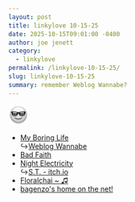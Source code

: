 ```yaml
---
layout: post
title: 𝚕𝚒𝚗𝚔𝚢𝚕𝚘𝚟𝚎 𝟷𝟶-𝟷𝟻-𝟸𝟻
date: 2025-10-15T09:01:00 -0400
author: joe jenett
category:
  - linkylove
permalink: /linkylove-10-15-25/
slug: linkylove-10-15-25
summary: remember Weblog Wannabe?
---
```

<img class="elguy" src="/images/elguy.png" alt="" width="40">
<ul class="linkylove">
	<li><a title="Firda Beka" href="https://myboringlife.online/">My Boring Life</a><br>&#8618;<a title="“Those were the days, weren't they?" href="https://www.wannabegirl.org/">Weblog Wannabe</a></li>
	<li><a title="gruesome420" href="https://badfaith.neocities.org/">Bad Faith</a></li>
	<li><a title="s.t." href="https://nightelectricity.com/">Night Electricity</a><br>&#8618;<a href="https://addedviolence.itch.io/">S.T. - itch.io</a></li>
	<li><a title="FLORA" href="https://floralchai.neocities.org/">Floralchai ~ ♫</a></li>
	<li><a title="katey" href="https://bagenzos.house/">bagenzo's home on the net!</a></li>
</ul>

<a href="https://brid.gy/publish/mastodon"></a>